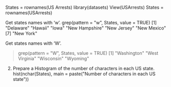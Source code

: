 States = rownames(US Arrests)
library(datasets)
View(USArrests)
States = rownames(USArrests)

Get states names with ‘w’.
grep(pattern = "w", States, value = TRUE)
[1] "Delaware"      "Hawaii"        "Iowa"          "New Hampshire" "New Jersey"    "New Mexico"   
[7] "New York"

Get states names with ‘W’.

> grep(pattern = "W", States, value = TRUE)
[1] "Washington"    "West Virginia" "Wisconsin"     "Wyoming"

2. Prepare a Histogram of the number of characters in each US state.
hist(nchar(States), main = paste("Number of characters in each US state"))
